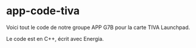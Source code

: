 # app-code-tiva

Voici tout le code de notre groupe APP G7B pour la carte TIVA Launchpad.

Le code est en C++, écrit avec Energia.
